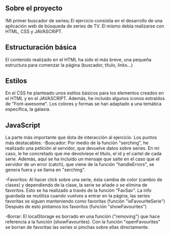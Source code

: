 
## Sobre el proyecto
!Mi primer buscador de series¡
El ejercicio consistía en el desarrollo de una aplicación web de búsqueda de series de TV. El mismo debía realizarse con HTML, CSS y JAVASCRIPT.

## Estructuración básica
El contenido realizado en el HTML ha sido el más breve, una pequeña estructura para comenzar la página (buscador, título, links...)

## Estilos
En el CSS he planteado unos estilos básicos para los elementos creados en el HTML y en el JAVASCRIPT. Además, he incluido algunos iconos extraídos de "Font-awesome". Los colores y formas se han adaptado a una temática específica, la galaxia.

## JavaScript
La parte más importante que dota de interacción al ejercicio. Los puntos más destacables:
-Buscador: Por medio de la función "serching", he realizado una petición al servidor, que devuelve datos sobre series. En mi caso, le he concretado que me devolviese el título, el id y el cartel de cada serie.
Además, aquí se ha incluido un mensaje que salte en el caso que el servidor de un error (catch), que viene de la función "handleErrors", se genera fuera y se llama en "serching".

-Favoritos: Al hacer click sobre una serie, ésta cambia de color (cambio de clases) y dependiendo de la clase, la serie se añade o se elimina de favoritos. Esto se ha realizado a través de la función "FavSav".
La info guardada se reutiliza cuando vuelves a entrar en la página, las series favoritas se siguen manteniendo como favoritas (función "isFavouriteSerie")
Después de esto pintamos los favoritos (función "showFavourites")

-Borrar: El localStorage es borrado en una función ("removing") que hace referencia a la función (showFavourites).
Con la función "openFavourites" se borran de favoritas las series si pinchas sobre ellas directamente.






